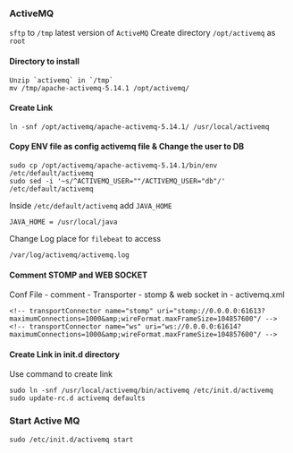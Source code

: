 ### ActiveMQ

`sftp` to `/tmp` latest version of `ActiveMQ`
Create directory `/opt/activemq` as `root` 

#### Directory to install

    Unzip `activemq` in `/tmp`
    mv /tmp/apache-activemq-5.14.1 /opt/activemq/
     
#### Create Link     

    ln -snf /opt/activemq/apache-activemq-5.14.1/ /usr/local/activemq
    
#### Copy ENV file as config activemq file & Change the user to DB   
 
    sudo cp /opt/activemq/apache-activemq-5.14.1/bin/env /etc/default/activemq 
    sudo sed -i '~s/^ACTIVEMQ_USER=""/ACTIVEMQ_USER="db"/' /etc/default/activemq

Inside `/etc/default/activemq` add `JAVA_HOME`    
    
    JAVA_HOME = /usr/local/java
    
Change Log place for `filebeat` to access
    
    /var/log/activemq/activemq.log    
    
#### Comment STOMP and WEB SOCKET 
    
Conf File - comment - Transporter - stomp & web socket in - activemq.xml 
    
    <!-- transportConnector name="stomp" uri="stomp://0.0.0.0:61613? maximumConnections=1000&amp;wireFormat.maxFrameSize=104857600"/ -->
    <!-- transportConnector name="ws" uri="ws://0.0.0.0:61614? maximumConnections=1000&amp;wireFormat.maxFrameSize=104857600"/ -->
        
#### Create Link in init.d directory
Use command to create link
    
    sudo ln -snf /usr/local/activemq/bin/activemq /etc/init.d/activemq
    sudo update-rc.d activemq defaults
    
### Start Active MQ

    sudo /etc/init.d/activemq start